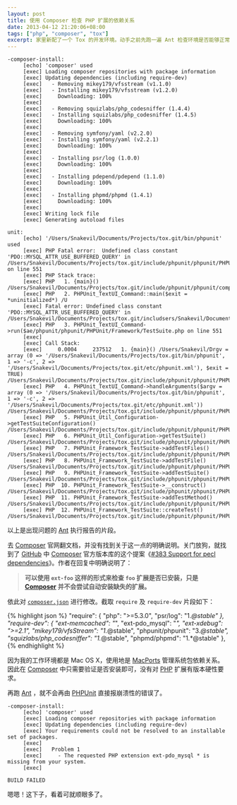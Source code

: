 ```yaml
---
layout: post
title: 使用 Composer 检查 PHP 扩展的依赖关系
date: 2013-04-12 21:20:06+08:00
tags: ["php", "composer", "tox"]
excerpt: 家里新配了一个 Tox 的开发环境。动手之前先跑一遍 Ant 检查环境是否能够正常工作。结果 PHPUnit 就报错了——提示 PHP 环境中缺少 PDO::MYSQL_ATTR_USE_BUFFERED_QUERY 常量。果然还是差了 php-pdo-mysql 扩展没有安装。为了以后避免重复出现这么丑陋地问题，因此就想通过 Composer 来检查 PHP 扩展的依赖关系。
---
```


    -composer-install:
         [echo] 'composer' used
         [exec] Loading composer repositories with package information
         [exec] Updating dependencies (including require-dev)
         [exec]   - Removing mikey179/vfsstream (v1.1.0)
         [exec]   - Installing mikey179/vfsstream (v1.2.0)
         [exec]     Downloading: 100%
         [exec]
         [exec]   - Removing squizlabs/php_codesniffer (1.4.4)
         [exec]   - Installing squizlabs/php_codesniffer (1.4.5)
         [exec]     Downloading: 100%
         [exec]
         [exec]   - Removing symfony/yaml (v2.2.0)
         [exec]   - Installing symfony/yaml (v2.2.1)
         [exec]     Downloading: 100%
         [exec]
         [exec]   - Installing psr/log (1.0.0)
         [exec]     Downloading: 100%
         [exec]
         [exec]   - Installing pdepend/pdepend (1.1.0)
         [exec]     Downloading: 100%
         [exec]
         [exec]   - Installing phpmd/phpmd (1.4.1)
         [exec]     Downloading: 100%
         [exec]
         [exec] Writing lock file
         [exec] Generating autoload files

    unit:
         [echo] '/Users/Snakevil/Documents/Projects/tox.git/bin/phpunit' used
         [exec] PHP Fatal error:  Undefined class constant 'PDO::MYSQL_ATTR_USE_BUFFERED_QUERY' in /Users/Snakevil/Documents/Projects/tox.git/include/phpunit/phpunit/PHPUnit/Framework/TestSuite.php on line 551
         [exec] PHP Stack trace:
         [exec] PHP   1. {main}() /Users/Snakevil/Documents/Projects/tox.git/include/phpunit/phpunit/composer/bin/phpunit:0
         [exec] PHP   2. PHPUnit_TextUI_Command::main($exit = *uninitialized*) /U
         [exec] Fatal error: Undefined class constant 'PDO::MYSQL_ATTR_USE_BUFFERED_QUERY' in /Users/Snakevil/Documents/Projects/tox.git/includsers/Snakevil/Documents/Projects/tox.git/include/phpunit/phpunit/composer/bin/phpunit:62
         [exec] PHP   3. PHPUnit_TextUI_Command->run($ae/phpunit/phpunit/PHPUnit/Framework/TestSuite.php on line 551
         [exec]
         [exec] Call Stack:
         [exec]     0.0004     237512   1. {main}() /Users/Snakevil/Drgv = array (0 => '/Users/Snakevil/Documents/Projects/tox.git/bin/phpunit', 1 => '-c', 2 => '/Users/Snakevil/Documents/Projects/tox.git/etc/phpunit.xml'), $exit = TRUE) /Users/Snakevil/Documents/Projects/tox.git/include/phpunit/phpunit/PHPUnit/TextUI/Command.php:129
         [exec] PHP   4. PHPUnit_TextUI_Command->handleArguments($argv = array (0 => '/Users/Snakevil/Documents/Projects/tox.git/bin/phpunit', 1 => '-c', 2 => '/Users/Snakevil/Documents/Projects/tox.git/etc/phpunit.xml')) /Users/Snakevil/Documents/Projects/tox.git/include/phpunit/phpunit/PHPUnit/TextUI/Command.php:138
         [exec] PHP   5. PHPUnit_Util_Configuration->getTestSuiteConfiguration() /Users/Snakevil/Documents/Projects/tox.git/include/phpunit/phpunit/PHPUnit/TextUI/Command.php:657
         [exec] PHP   6. PHPUnit_Util_Configuration->getTestSuite() /Users/Snakevil/Documents/Projects/tox.git/include/phpunit/phpunit/PHPUnit/Util/Configuration.php:784
         [exec] PHP   7. PHPUnit_Framework_TestSuite->addTestFiles() /Users/Snakevil/Documents/Projects/tox.git/include/phpunit/phpunit/PHPUnit/Util/Configuration.php:860
         [exec] PHP   8. PHPUnit_Framework_TestSuite->addTestFile() /Users/Snakevil/Documents/Projects/tox.git/include/phpunit/phpunit/PHPUnit/Framework/TestSuite.php:416
         [exec] PHP   9. PHPUnit_Framework_TestSuite->addTestSuite() /Users/Snakevil/Documents/Projects/tox.git/include/phpunit/phpunit/PHPUnit/Framework/TestSuite.php:389
         [exec] PHP  10. PHPUnit_Framework_TestSuite->__construct() /Users/Snakevil/Documents/Projects/tox.git/include/phpunit/phpunit/PHPUnit/Framework/TestSuite.php:315
         [exec] PHP  11. PHPUnit_Framework_TestSuite->addTestMethod() /Users/Snakevil/Documents/Projects/tox.git/include/phpunit/phpunit/PHPUnit/Framework/TestSuite.php:212
         [exec] PHP  12. PHPUnit_Framework_TestSuite::createTest() /Users/Snakevil/Documents/Projects/tox.git/include/phpunit/phpunit/PHPUnit/Framework/TestSuite.php:834

以上是出现问题的 [Ant][] 执行报告的片段。

[Ant]: http://ant.apache.org

<!--{{ site.title }}-->

去 [Composer][] 官网翻文档，并没有找到关于这一点的明确说明。关门放狗，就找到了 [GitHub][] 中 [Composer][] 官方版本库的这个提案《[#383 Support for pecl dependencies](https://github.com/composer/composer/issues/383#issuecomment-4310430)》。作者在回复中明确说明了：

> **可以使用 `ext-foo` 这样的形式来检查 `foo` 扩展是否已安装，只是 [Composer][] 并不会尝试自动安装缺失的扩展。**

依此对 [`composer.json`](https://github.com/php-tox/tox/blob/master/composer.json) 进行修改。截取 `require` 及 `require-dev` 片段如下：

{% highlight json %}
  "require": {
    "php": ">=5.3.0",
    "psr/log": "1.*@stable"
  },
  "require-dev": {
    "ext-memcached": "*",
    "ext-pdo_mysql": "*",
    "ext-xdebug": ">=2.1",
    "mikey179/vfsStream": "1.*@stable",
    "phpunit/phpunit": "3.*@stable",
    "squizlabs/php_codesniffer": "1.*@stable",
    "phpmd/phpmd": "1.*@stable"
  },
{% endhighlight %}

因为我的工作环境都是 Mac OS X，使用地是 [MacPorts][] 管理系统包依赖关系。因此在 [Composer][] 中只需要验证是否安装即可，没有对 [PHP][] 扩展有版本硬性要求。

再跑 [Ant][] ，就不会再由 [PHPUnit][] 直接报崩溃性的错误了。

    -composer-install:
         [echo] 'composer' used
         [exec] Loading composer repositories with package information
         [exec] Updating dependencies (including require-dev)
         [exec] Your requirements could not be resolved to an installable set of packages.
         [exec]
         [exec]   Problem 1
         [exec]     - The requested PHP extension ext-pdo_mysql * is missing from your system.
         [exec]

    BUILD FAILED

嗯嗯！这下子，看着可就顺眼多了。

[Composer]: http://getcomposer.org
[GitHub]: https://github.com
[MacPorts]: http://www.macports.org
[PHP]: http://php.net
[PHPUnit]: http://www.phpunit.de
